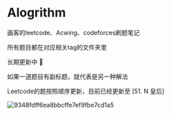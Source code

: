 # Alogrithm

画客的leetcode、Acwing、codeforces刷题笔记

所有题目都在对应相关tag的文件夹里

长期更新中 🤣

如果一道题目有副标题，就代表是另一种解法

Leetcode的题按照顺序更新，目前已经更新至 [51. N 皇后]

![9348fdff6ea8bbcffe7ef9fbe7cd1a5](https://user-images.githubusercontent.com/99656524/197372018-eab08753-2622-4a21-958c-7c0ada127122.jpg)




